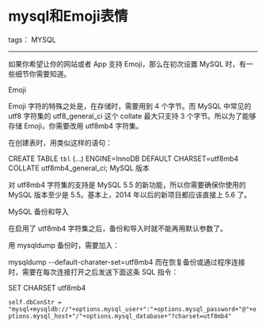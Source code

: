 ﻿# mysql和Emoji表情

tags： MYSQL

---

如果你希望让你的网站或者 App 支持 Emoji，那么在初次设置 MySQL 时，有一些细节你需要知道。

Emoji

Emoji 字符的特殊之处是，在存储时，需要用到 4 个字节。而 MySQL 中常见的 utf8 字符集的 utf8_general_ci 这个 collate 最大只支持 3 个字节。所以为了能够存储 Emoji，你需要改用 utf8mb4 字符集。

在创建表时，用类似这样的语句：

CREATE TABLE `tbl` (...) ENGINE=InnoDB DEFAULT CHARSET=utf8mb4 COLLATE utf8mb4_general_ci;
MySQL 版本

对 utf8mb4 字符集的支持是 MySQL 5.5 的新功能，所以你需要确保你使用的 MySQL 版本至少是 5.5。基本上，2014 年以后的新项目都应该直接上 5.6 了。

MySQL 备份和导入

在启用了 utf8mb4 字符集之后，备份和导入时就不能再用默认参数了。

用 mysqldump 备份时，需要加入：

mysqldump --default-charater-set=utf8mb4
而在恢复备份或通过程序连接时，需要在每次连接打开之后发送下面这条 SQL 指令：

SET CHARSET utf8mb4


`self.dbConStr = "mysql+mysqldb://"+options.mysql_user+":"+options.mysql_password+"@"+options.mysql_host+"/"+options.mysql_database+"?charset=utf8mb4"`




